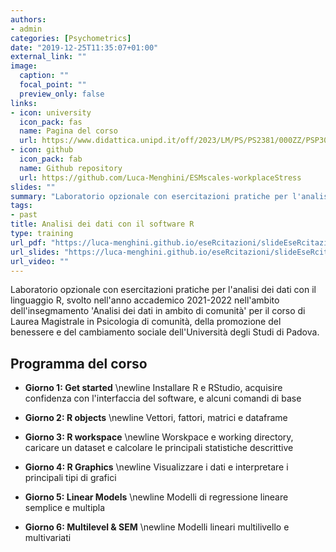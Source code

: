 ```yaml
---
authors:
- admin
categories: [Psychometrics]
date: "2019-12-25T11:35:07+01:00"
external_link: ""
image:
  caption: ""
  focal_point: ""
  preview_only: false
links:
- icon: university
  icon_pack: fas
  name: Pagina del corso
  url: https://www.didattica.unipd.it/off/2023/LM/PS/PS2381/000ZZ/PSP3050667/N0
- icon: github
  icon_pack: fab
  name: Github repository
  url: https://github.com/Luca-Menghini/ESMscales-workplaceStress
slides: ""
summary: "Laboratorio opzionale con esercitazioni pratiche per l'analisi dei dati con il linguaggio R, svolto nell'anno accademico 2021-2022 nell'ambito dell'insegmamento 'Analisi dei dati in ambito di comunità' per il corso di Laurea Magistrale in Psicologia di comunità, della promozione del benessere e del cambiamento sociale dell'Università degli Studi di Padova"
tags:
- past
title: Analisi dei dati con il software R
type: training
url_pdf: "https://luca-menghini.github.io/eseRcitazioni/slideEseRcitazioni.pdf"
url_slides: "https://luca-menghini.github.io/eseRcitazioni/slideEseRcitazioni.pdf"
url_video: ""
---
```


Laboratorio opzionale con esercitazioni pratiche per l'analisi dei dati con il linguaggio R, svolto nell'anno accademico 2021-2022 nell'ambito dell'insegmamento 'Analisi dei dati in ambito di comunità' per il corso di Laurea Magistrale in Psicologia di comunità, della promozione del benessere e del cambiamento sociale dell'Università degli Studi di Padova.

## Programma del corso

- **Giorno 1: Get started** \newline Installare R e RStudio, acquisire confidenza con l'interfaccia del software, e alcuni comandi di base

- **Giorno 2: R objects** \newline Vettori, fattori, matrici e dataframe

- **Giorno 3: R workspace** \newline Worskpace e working directory, caricare un dataset e calcolare le principali statistiche descrittive

- **Giorno 4: R Graphics** \newline Visualizzare i dati e interpretare i principali tipi di grafici

- **Giorno 5: Linear Models** \newline Modelli di regressione lineare semplice e multipla

- **Giorno 6: Multilevel & SEM** \newline Modelli lineari multilivello e multivariati